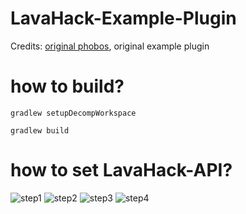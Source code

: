 # LavaHack-Example-Plugin
Credits: [original phobos](https://github.com/3arthqu4ke/3arthh4ck), original example plugin
# how to build?
```
gradlew setupDecompWorkspace
```
```
gradlew build
```
# how to set LavaHack-API?
![step1](https://i.imgur.com/Zh0C5j0.png)
![step2](https://i.imgur.com/gblAErH.png)
![step3](https://i.imgur.com/EWm9mq7.png)
![step4](https://i.imgur.com/XXx9eas.png)

